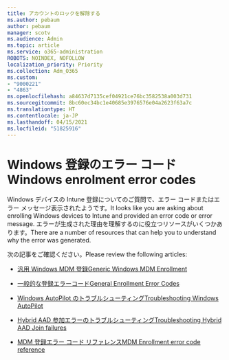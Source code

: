 ```yaml
---
title: アカウントのロックを解除する
ms.author: pebaum
author: pebaum
manager: scotv
ms.audience: Admin
ms.topic: article
ms.service: o365-administration
ROBOTS: NOINDEX, NOFOLLOW
localization_priority: Priority
ms.collection: Adm_O365
ms.custom:
- "9000221"
- "4863"
ms.openlocfilehash: a84637d7135cef04921ce76bc3582538a003d731
ms.sourcegitcommit: 8bc60ec34bc1e40685e3976576e04a2623f63a7c
ms.translationtype: HT
ms.contentlocale: ja-JP
ms.lasthandoff: 04/15/2021
ms.locfileid: "51825916"
---
```

# <a name="windows-enrolment-error-codes"></a><span data-ttu-id="a2f77-102">Windows 登録のエラー コード</span><span class="sxs-lookup"><span data-stu-id="a2f77-102">Windows enrolment error codes</span></span>

<span data-ttu-id="a2f77-103">Windows デバイスの Intune 登録についてのご質問で、エラー コードまたはエラー メッセージ表示されたようです。</span><span class="sxs-lookup"><span data-stu-id="a2f77-103">It looks like you are asking about enrolling Windows devices to Intune and provided an error code or error message.</span></span> <span data-ttu-id="a2f77-104">エラーが生成された理由を理解するのに役立つリソースがいくつかあります。</span><span class="sxs-lookup"><span data-stu-id="a2f77-104">There are a number of resources that can help you to understand why the error was generated.</span></span>
 
<span data-ttu-id="a2f77-105">次の記事をご確認ください。</span><span class="sxs-lookup"><span data-stu-id="a2f77-105">Please review the following articles:</span></span>

- [<span data-ttu-id="a2f77-106">汎用 Windows MDM 登録</span><span class="sxs-lookup"><span data-stu-id="a2f77-106">Generic Windows MDM Enrollment</span></span>](https://docs.microsoft.com/mem/intune/enrollment/troubleshoot-windows-enrollment-errors)

- [<span data-ttu-id="a2f77-107">一般的な登録エラーコード</span><span class="sxs-lookup"><span data-stu-id="a2f77-107">General Enrollment Error Codes</span></span>](https://docs.microsoft.com/mem/intune/enrollment/troubleshoot-device-enrollment-in-intune#general-enrollment-error-codes)

- [<span data-ttu-id="a2f77-108">Windows AutoPilot のトラブルシューティング</span><span class="sxs-lookup"><span data-stu-id="a2f77-108">Troubleshooting Windows AutoPilot</span></span>](https://docs.microsoft.com/windows/deployment/windows-autopilot/troubleshooting)

- [<span data-ttu-id="a2f77-109">Hybrid AAD 参加エラーのトラブルシューティング</span><span class="sxs-lookup"><span data-stu-id="a2f77-109">Troubleshooting Hybrid AAD Join failures</span></span>](https://docs.microsoft.com/azure/active-directory/devices/troubleshoot-hybrid-join-windows-current)

- [<span data-ttu-id="a2f77-110">MDM 登録エラー コード リファレンス</span><span class="sxs-lookup"><span data-stu-id="a2f77-110">MDM Enrollment error code reference</span></span>](https://docs.microsoft.com/windows/win32/mdmreg/mdm-registration-constants)
